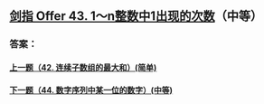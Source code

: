 ## [剑指 Offer 43. 1～n整数中1出现的次数](https://leetcode-cn.com/problems/merge-two-sorted-lists/)（中等）





### 答案：



#### [上一题（42. 连续子数组的最大和）(简单)](https://github.com/sdwwld/leetCode/blob/master/src/main/java/com/wld/java/offer/剑指Offer42.md)

#### [下一题（44. 数字序列中某一位的数字）(中等)](https://github.com/sdwwld/leetCode/blob/master/src/main/java/com/wld/java/offer/剑指Offer44.md)